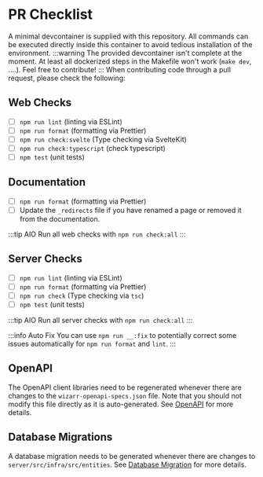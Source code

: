 # PR Checklist

A minimal devcontainer is supplied with this repository. All commands can be executed directly inside this container to avoid tedious installation of the environment.
:::warning
The provided devcontainer isn't complete at the moment. At least all dockerized steps in the Makefile won't work (`make dev`, ....). Feel free to contribute!
:::
When contributing code through a pull request, please check the following:

## Web Checks

-   [ ] `npm run lint` (linting via ESLint)
-   [ ] `npm run format` (formatting via Prettier)
-   [ ] `npm run check:svelte` (Type checking via SvelteKit)
-   [ ] `npm run check:typescript` (check typescript)
-   [ ] `npm test` (unit tests)

## Documentation

-   [ ] `npm run format` (formatting via Prettier)
-   [ ] Update the `_redirects` file if you have renamed a page or removed it from the documentation.

:::tip AIO
Run all web checks with `npm run check:all`
:::

## Server Checks

-   [ ] `npm run lint` (linting via ESLint)
-   [ ] `npm run format` (formatting via Prettier)
-   [ ] `npm run check` (Type checking via `tsc`)
-   [ ] `npm test` (unit tests)

:::tip AIO
Run all server checks with `npm run check:all`
:::

:::info Auto Fix
You can use `npm run __:fix` to potentially correct some issues automatically for `npm run format` and `lint`.
:::

## OpenAPI

The OpenAPI client libraries need to be regenerated whenever there are changes to the `wizarr-openapi-specs.json` file. Note that you should not modify this file directly as it is auto-generated. See [OpenAPI](/docs/developer/open-api.md) for more details.

## Database Migrations

A database migration needs to be generated whenever there are changes to `server/src/infra/src/entities`. See [Database Migration](/docs/developer/database-migrations.md) for more details.
